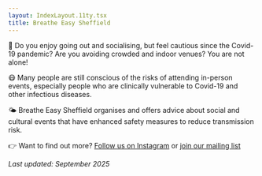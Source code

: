 ```yaml
---
layout: IndexLayout.11ty.tsx
title: Breathe Easy Sheffield
---
```

💃 Do you enjoy going out and socialising, but feel cautious since the Covid-19 pandemic? Are you avoiding crowded and indoor venues? You are not alone!

😷 Many people are still conscious of the risks of attending in-person events, especially people who are clinically vulnerable to Covid-19 and other infectious diseases.

🌤️ Breathe Easy Sheffield organises and offers advice about social and cultural events that have enhanced safety measures to reduce transmission risk. 

👉 Want to find out more? [Follow us on Instagram](https://www.instagram.com/breatheeasysheffield/) or [join our mailing list](http://eepurl.com/iQfyS2)

*Last updated: September 2025*
